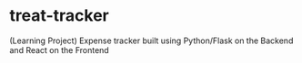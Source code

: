 # treat-tracker
(Learning Project) Expense tracker built using Python/Flask on the Backend and React on the Frontend
